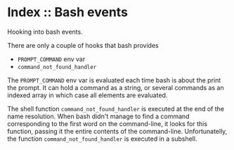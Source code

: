 # Index :: Bash events

Hooking into bash events.

There are only a couple of hooks that bash provides
- `PROMPT_COMMAND` env var
- `command_not_found_handler`


The `PROMPT_COMMAND` env var is evaluated each time bash is about the print the prompt. It can hold a command as a string, or several commands as an indexed array in which case all elements are evaluated.

The shell function `command_not_found_handler` is executed at the end of the name resolution. When bash didn't manage to find a command corresponding to the first word on the command-line, it looks for this function, passing it the entire contents of the command-line. Unfortunatelly, the function `command_not_found_handler` is executed in a subshell.

